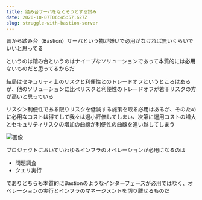 ```yaml
---
title: 踏み台サーバをなくそうとする試み
date: 2020-10-07T06:45:57.627Z
slug: struggle-with-bastion-server
---
```

昔から踏み台（Bastion）サーバという物が嫌いで必用がなければ無いくらいでいいと思ってる

というのは踏み台というのはナイーブなソリューションであって本質的には必用ないものだと思ってるからだ

結局はセキュリティ上のリスクと利便性とのトレードオフというところはあるが、他のソリューションに比べリスクと利便性のトレードオフが若干リスクの方が高いと思っている

リスク＞利便性である限りリスクを低減する施策を取る必用はあるが、そのために必用なコストは得てして我々は過小評価してしまい、次第に運用コストの増大とセキュリティリスクの増加の曲線が利便性の曲線を追い越してしまう

![画像]()

プロジェクトにおいていわゆるインフラのオペレーションが必用になるのは

- 問題調査
- クエリ実行

でありどちらも本質的にBastionのようなインターフェースが必用ではなく、オペレーションの実行とインフラのマネージメントを切り離せるものだ